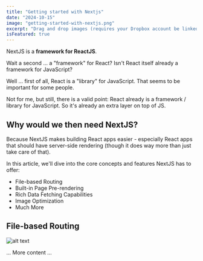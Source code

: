 ```yaml
---
title: "Getting started with Nextjs"
date: "2024-10-15"
image: "getting-started-with-nextjs.png"
excerpt: "Drag and drop images (requires your Dropbox account be linked) Drag and drop images (requires your Dropbox account be linked)."
isFeatured: true
---
```




NextJS is a **framework for ReactJS**.

Wait a second ... a "framework" for React? Isn't React itself already a framework for JavaScript?

Well ... first of all, React is a "library" for JavaScript. That seems to be important for some people.

Not for me, but still, there is a valid point: React already is a framework / library for JavaScript. So it's already an extra layer on top of JS.

## Why would we then need NextJS?

Because NextJS makes building React apps easier - especially React apps that should have server-side rendering (though it does way more than just take care of that).

In this article, we'll dive into the core concepts and features NextJS has to offer:

- File-based Routing
- Built-in Page Pre-rendering
- Rich Data Fetching Capabilities
- Image Optimization
- Much More

## File-based Routing

![alt text](getting-started-with-nextjs.png)


... More content ...

